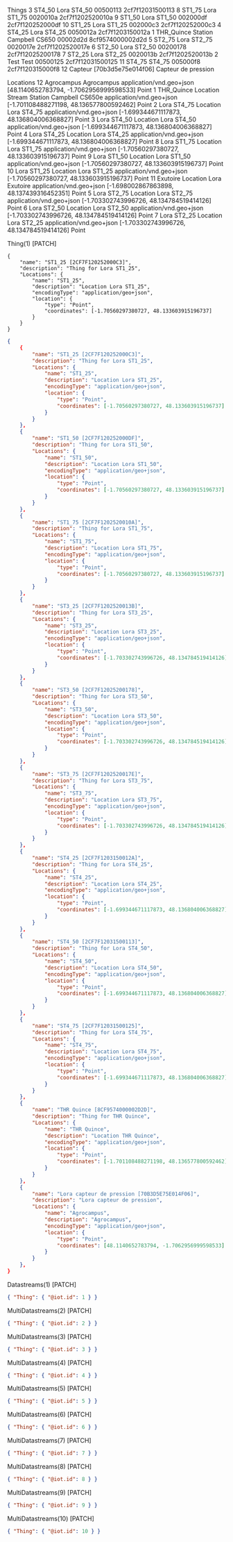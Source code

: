 Things 
3	ST4_50	Lora ST4_50	00500113	2cf7f12031500113
8	ST1_75	Lora ST1_75	0020010a	2cf7f1202520010a
9	ST1_50	Lora ST1_50	002000df	2cf7f120252000df
10	ST1_25	Lora ST1_25	002000c3	2cf7f120252000c3
4	ST4_25	Lora ST4_25	0050012a	2cf7f1203150012a
1	THR_Quince	Station Campbell CS650	00002d2d	8cf9574000002d2d
5	ST2_75	Lora ST2_75	0020017e	2cf7f1202520017e
6	ST2_50	Lora ST2_50	00200178	2cf7f12025200178
7	ST2_25	Lora ST2_25	0020013b	2cf7f1202520013b
2	Test	Test	00500125	2cf7f12031500125
11	ST4_75	ST4_75	005000f8	2cf7f120315000f8
12	Capteur [70b3d5e75e014f06]	Capteur de pression		

Locations
12	Agrocampus	Agrocampus	application/vnd.geo+json	[48.1140652783794, -1.7062956999598533]	Point
1	THR_Quince	Location Stream Station Campbell CS650e	application/vnd.geo+json	[-1.701108488271198, 48.136577800592462]	Point
2	Lora ST4_75	Location Lora ST4_75	application/vnd.geo+json	[-1.699344671117873, 48.136804006368827]	Point
3	Lora ST4_50	Location Lora ST4_50	application/vnd.geo+json	[-1.699344671117873, 48.136804006368827]	Point
4	Lora ST4_25	Location Lora ST4_25	application/vnd.geo+json	[-1.699344671117873, 48.136804006368827]	Point
8	Lora ST1_75	Location Lora ST1_75	application/vnd.geo+json	[-1.70560297380727, 48.133603915196737]	Point
9	Lora ST1_50	Location Lora ST1_50	application/vnd.geo+json	[-1.70560297380727, 48.133603915196737]	Point
10	Lora ST1_25	Location Lora ST1_25	application/vnd.geo+json	[-1.70560297380727, 48.133603915196737]	Point
11	Exutoire	Location Lora Exutoire	application/vnd.geo+json	[-1.698002867863898, 48.137439316452351]	Point
5	Lora ST2_75	Location Lora ST2_75	application/vnd.geo+json	[-1.703302743996726, 48.134784519414126]	Point
6	Lora ST2_50	Location Lora ST2_50	application/vnd.geo+json	[-1.703302743996726, 48.134784519414126]	Point
7	Lora ST2_25	Location Lora ST2_25	application/vnd.geo+json	[-1.703302743996726, 48.134784519414126]	Point


Thing(1) [PATCH]
```jsonjson
{
    "name": "ST1_25 [2CF7F120252000C3]",
    "description": "Thing for Lora ST1_25",
    "Locations": {
        "name": "ST1_25",
        "description": "Location Lora ST1_25",
        "encodingType": "application/geo+json",
        "location": {
            "type": "Point",
            "coordinates": [-1.70560297380727, 48.133603915196737]
        }
    }
}
```

```json
{
    {
        "name": "ST1_25 [2CF7F120252000C3]",
        "description": "Thing for Lora ST1_25",
        "Locations": {
            "name": "ST1_25",
            "description": "Location Lora ST1_25",
            "encodingType": "application/geo+json",
            "location": {
                "type": "Point",
                "coordinates": [-1.70560297380727, 48.133603915196737]
            }
        }
    },
    {
        "name": "ST1_50 [2CF7F120252000DF]",
        "description": "Thing for Lora ST1_50",
        "Locations": {
            "name": "ST1_50",
            "description": "Location Lora ST1_50",
            "encodingType": "application/geo+json",
            "location": {
                "type": "Point",
                "coordinates": [-1.70560297380727, 48.133603915196737]
            }
        }
    },
    {
        "name": "ST1_75 [2CF7F1202520010A]",
        "description": "Thing for Lora ST1_75",
        "Locations": {
            "name": "ST1_75",
            "description": "Location Lora ST1_75",
            "encodingType": "application/geo+json",
            "location": {
                "type": "Point",
                "coordinates": [-1.70560297380727, 48.133603915196737]
            }
        }
    },
    {
        "name": "ST3_25 [2CF7F1202520013B]",
        "description": "Thing for Lora ST3_25",
        "Locations": {
            "name": "ST3_25",
            "description": "Location Lora ST3_25",
            "encodingType": "application/geo+json",
            "location": {
                "type": "Point",
                "coordinates": [-1.703302743996726, 48.134784519414126]
            }
        }
    },
    {
        "name": "ST3_50 [2CF7F12025200178]",
        "description": "Thing for Lora ST3_50",
        "Locations": {
            "name": "ST3_50",
            "description": "Location Lora ST3_50",
            "encodingType": "application/geo+json",
            "location": {
                "type": "Point",
                "coordinates": [-1.703302743996726, 48.134784519414126]
            }
        }
    },
    {
        "name": "ST3_75 [2CF7F1202520017E]",
        "description": "Thing for Lora ST3_75",
        "Locations": {
            "name": "ST3_75",
            "description": "Location Lora ST3_75",
            "encodingType": "application/geo+json",
            "location": {
                "type": "Point",
                "coordinates": [-1.703302743996726, 48.134784519414126]
            }
        }
    },
    {
        "name": "ST4_25 [2CF7F1203150012A]",
        "description": "Thing for Lora ST4_25",
        "Locations": {
            "name": "ST4_25",
            "description": "Location Lora ST4_25",
            "encodingType": "application/geo+json",
            "location": {
                "type": "Point",
                "coordinates": [-1.699344671117873, 48.136804006368827]
            }
        }
    },
    {
        "name": "ST4_50 [2CF7F12031500113]",
        "description": "Thing for Lora ST4_50",
        "Locations": {
            "name": "ST4_50",
            "description": "Location Lora ST4_50",
            "encodingType": "application/geo+json",
            "location": {
                "type": "Point",
                "coordinates": [-1.699344671117873, 48.136804006368827]
            }
        }
    },
    {
        "name": "ST4_75 [2CF7F12031500125]",
        "description": "Thing for Lora ST4_75",
        "Locations": {
            "name": "ST4_75",
            "description": "Location Lora ST4_75",
            "encodingType": "application/geo+json",
            "location": {
                "type": "Point",
                "coordinates": [-1.699344671117873, 48.136804006368827]
            }
        }
    },
    {
        "name": "THR Quince [8CF9574000002D2D]",
        "description": "Thing for THR Quince",
        "Locations": {
            "name": "THR Quince",
            "description": "Location THR Quince",
            "encodingType": "application/geo+json",
            "location": {
                "type": "Point",
                "coordinates": [-1.701108488271198, 48.136577800592462]
            }
        }
    },
    {
        "name": "Lora capteur de pression [70B3D5E75E014F06]",
        "description": "Lora capteur de pression",
        "Locations": {
            "name": "Agrocampus",
            "description": "Agrocampus",
            "encodingType": "application/geo+json",
            "location": {
                "type": "Point",
                "coordinates": [48.1140652783794, -1.7062956999598533]
            }
        }
    },
}

```
Datastreams(1) [PATCH]
```json
{ "Thing": { "@iot.id": 1 } }
```

MultiDatastreams(2) [PATCH]
```json
{ "Thing": { "@iot.id": 2 } }
```

MultiDatastreams(3) [PATCH]
```json
{ "Thing": { "@iot.id": 3 } }
```

MultiDatastreams(4) [PATCH]
```json
{ "Thing": { "@iot.id": 4 } }
```

MultiDatastreams(5) [PATCH]
```json
{ "Thing": { "@iot.id": 5 } }
```

MultiDatastreams(6) [PATCH]
```json
{ "Thing": { "@iot.id": 6 } }
```

MultiDatastreams(7) [PATCH]
```json
{ "Thing": { "@iot.id": 7 } }
```

MultiDatastreams(8) [PATCH]
```json
{ "Thing": { "@iot.id": 8 } }
```

MultiDatastreams(9) [PATCH]
```json
{ "Thing": { "@iot.id": 9 } }
```

MultiDatastreams(10) [PATCH]
```json
{ "Thing": { "@iot.id": 10 } }
```
